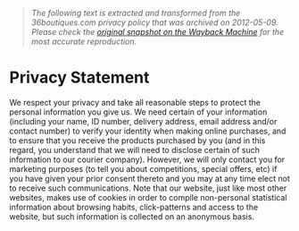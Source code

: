 > *The following text is extracted and transformed from the 36boutiques.com privacy policy that was archived on 2012-05-09. Please check the [original snapshot on the Wayback Machine](https://web.archive.org/web/20120509132021id_/http%3A//www.36boutiques.com/store/privacy-statement) for the most accurate reproduction.*

# Privacy Statement

We respect your privacy and take all reasonable steps to protect the personal information you give us. We need certain of your information (including your name, ID number, delivery address, email address and/or contact number) to verify your identity when making online purchases, and to ensure that you receive the products purchased by you (and in this regard, you understand that we will need to disclose certain of such information to our courier company). However, we will only contact you for marketing purposes (to tell you about competitions, special offers, etc) if you have given your prior consent thereto and you may at any time elect not to receive such communications. Note that our website, just like most other websites, makes use of cookies in order to compile non-personal statistical information about browsing habits, click-patterns and access to the website, but such information is collected on an anonymous basis.
